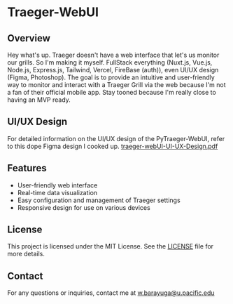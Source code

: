 # Traeger-WebUI

## Overview
Hey what's up. Traeger doesn't have a web interface that let's us monitor our grills. So I'm making it myself. FullStack everything (Nuxt.js, Vue.js, Node.js, Express.js, Tailwind, Vercel, FireBase (auth)), even UI/UX design (Figma, Photoshop). The goal is to provide an intuitive and user-friendly way to monitor and interact with a Traeger Grill via the web because I'm not a fan of their official mobile app. Stay tooned because I'm really close to having an MVP ready.

## UI/UX Design
For detailed information on the UI/UX design of the PyTraeger-WebUI, refer to this dope Figma design I cooked up. [traeger-webUI-UI-UX-Design.pdf](traeger-webUI-UI-UX-Design.pdf)

## Features
- User-friendly web interface
- Real-time data visualization
- Easy configuration and management of Traeger settings
- Responsive design for use on various devices

## License
This project is licensed under the MIT License. See the [LICENSE](LICENSE) file for more details.

## Contact
For any questions or inquiries, contact me at w.barayuga@u.pacific.edu